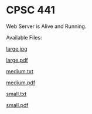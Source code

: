 

<html>

<h1>CPSC 441</h1>

<p>Web Server is Alive and Running.</p>

<p>Available Files:</p>

<p><a href="large.jpg">large.jpg</a></p>

<p><a href="large.pdf">large.pdf</a></p>

<p><a href="medium.txt">medium.txt</a></p>

<p><a href="medium.pdf">medium.pdf</a></p>

<p><a href="small.txt">small.txt</a></p>

<p><a href="small.pdf">small.pdf</a></p>


</body>

</html>
